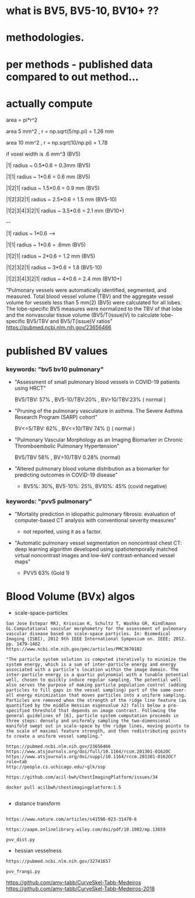 
# what is BV5, BV5-10, BV10+ ??



# methodologies.


# per methods - published data compared to out method...




# actually compute





area = pi*r^2

area 5 mm^2 , r = np.sqrt(5/np.pi) = 1.26 mm

area 10 mm^2 , r = np.sqrt(10/np.pi) = 1.78

if voxel width is .6 mm^3  (BV5)

|1|   radius ~ 0.5*0.6  = 0.3mm  (BV5)

|1|1| radius ~ 1*0.6 = 0.6 mm  (BV5)

|1|2|1| radius ~ 1.5*0.6 = 0.9 mm (BV5)

|1|2|3|2|1| radius ~ 2.5*0.6 = 1.5 mm (BV5-10)

|1|2|3|4|3|2|1| radius ~ 3.5*0.6 = 2.1 mm (BV10+)


--

|1|   radius ~ 1*0.6   --> 

|1|1| radius ~ 1*0.6 = .6mm (BV5)

|1|2|1| radius ~ 2*0.6 = 1.2 mm (BV5)

|1|2|3|2|1| radius ~ 3*0.6 = 1.8 (BV5-10)

|1|2|3|4|3|2|1| radius ~ 4*0.6 = 2.4 mm (BV10+)

"Pulmonary vessels were automatically identified, segmented, and measured. Total blood vessel volume (TBV) and the aggregate vessel volume for vessels less than 5 mm(2) (BV5) were calculated for all lobes. The lobe-specific BV5 measures were normalized to the TBV of that lobe and the nonvascular tissue volume (BV5/T(issue)V) to calculate lobe-specific BV5/TBV and BV5/T(issue)V ratios"  https://pubmed.ncbi.nlm.nih.gov/23656466

# published BV values

### keywords: "bv5 bv10 pulmonary"

+ "Assessment of small pulmonary blood vessels in COVID-19 patients using HRCT"

    BV5/TBV: 57% , BV5-10/TBV:20% , BV>10/TBV:23% ( normal )

+ "Pruning of the pulmonary vasculature in asthma. The Severe Asthma Research Program (SARP) cohort"
 
    BV<=5/TBV: 62% , BV<=10/TBV 74% ()  ( normal )

+ "Pulmonary Vascular Morphology as an Imaging Biomarker in Chronic Thromboembolic Pulmonary Hypertension"

    BV5/TBV 58% , BV>10/TBV 0.28% (normal)

+ "Altered pulmonary blood volume distribution as a biomarker for predicting outcomes in COVID-19 disease"

    + BV5%: 30%, BV5-10%: 25%, BV10%: 45% (covid negative)

### keywords: "pvv5 pulmonary"

+ "Mortality prediction in idiopathic pulmonary fibrosis: evaluation of computer-based CT analysis with conventional severity measures"

    + not reported, using it as a factor.

+ "Automatic pulmonary vessel segmentation on noncontrast chest CT: deep learning algorithm developed using spatiotemporally matched virtual noncontrast images and low-keV contrast-enhanced vessel maps"

    + PVV5 63% (Gold 1)
# Blood Volume (BVx) algos

+ scale-space-particles

```
San Jose Estepar RRJ, Krissian K, Schultz T, Washko GR, Kindlmann GL.Computational vascular morphometry for the assessment of pulmonary vascular disease based on scale-space particles. In: Biomedical Imaging (ISBI), 2012 9th IEEE International Symposium on. IEEE; 2012. pp. 1479–1482
https://www.ncbi.nlm.nih.gov/pmc/articles/PMC3670102

"The particle system solution is computed iteratively to minimize the system energy, which is a sum of inter-particle energy and energy associated with a particle’s location within the image domain. The inter-particle energy is a quartic polynomial with a tunable potential well, chosen to quickly induce regular sampling. The potential well also serves the purpose of making particle population control (adding particles to fill gaps in the vessel sampling) part of the same over-all energy minimization that moves particles into a uniform sampling. Particles are removed when the strength of the ridge line feature (as quantified by the middle Hessian eigenvalue λ2) falls below a pre-specified threshold that depends on image contrast. Following the general guidelines of [6], particle system computation proceeds in three steps: densely and uniformly sampling the two-dimensional manifold swept out in scale-space by the ridge lines, moving points to the scale of maximal feature strength, and then redistributing points to create a uniform vessel sampling."

https://pubmed.ncbi.nlm.nih.gov/23656466
https://www.atsjournals.org/doi/full/10.1164/rccm.201301-0162OC
https://www.atsjournals.org/doi/suppl/10.1164/rccm.201301-0162OC?role=tab
http://people.cs.uchicago.edu/~glk/ssp

https://github.com/acil-bwh/ChestImagingPlatform/issues/34

docker pull acilbwh/chestimagingplatform:1.5


```

+ distance transform

```

https://www.nature.com/articles/s41598-023-31470-6

https://aapm.onlinelibrary.wiley.com/doi/pdf/10.1002/mp.13659

pvv_dist.py

```


+ hessian vesselness 
```
https://pubmed.ncbi.nlm.nih.gov/32741657

pvv_frangi.py

```


https://github.com/amy-tabb/CurveSkel-Tabb-Medeiros
https://github.com/amy-tabb/CurveSkel-Tabb-Medeiros-2018